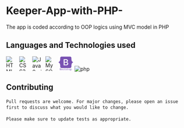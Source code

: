 # Keeper-App-with-PHP-
The app is coded according to OOP logics using MVC model in PHP
## Languages and Technologies used
<p align="left"> 
  <img align="left" alt="HTML5" width="26px" src="https://cdn.jsdelivr.net/gh/devicons/devicon/icons/html5/html5-original.svg" style="padding-right:10px;" width="40" height="40"/>
  <img align="left" alt="CSS3" width="26px" src="https://cdn.jsdelivr.net/gh/devicons/devicon/icons/css3/css3-original.svg" style="padding-right:10px;" width="40" height="40"/> 
  <img src="https://raw.githubusercontent.com/devicons/devicon/master/icons/bootstrap/bootstrap-plain-wordmark.svg" alt="bootstrap" width="40" height="40" /> 
  <img align="left" alt="JavaScript" width="26px" src="https://cdn.jsdelivr.net/gh/devicons/devicon/icons/javascript/javascript-original.svg" style="padding-right:10px;" width="40" height="40"/>
  <img align="left" alt="MySQL" width="26px" src="https://cdn.jsdelivr.net/gh/devicons/devicon/icons/mysql/mysql-original.svg" style="padding-right:10px;" width="40" height="40" /> 
 <img src="https://www.designbust.com/download/240/png/php_icon512.png" alt="php" width="40" height="40" /> 
</p>

## Contributing
```
Pull requests are welcome. For major changes, please open an issue first to discuss what you would like to change.

Please make sure to update tests as appropriate.
```
